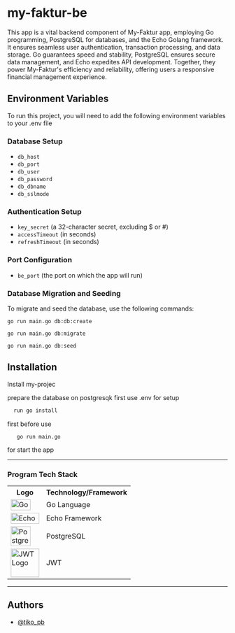 # my-faktur-be

This app is a vital backend component of My-Faktur app, employing Go programming, PostgreSQL for databases, and the Echo Golang framework. It ensures seamless user authentication, transaction processing, and data storage. Go guarantees speed and stability, PostgreSQL ensures secure data management, and Echo expedites API development. Together, they power My-Faktur's efficiency and reliability, offering users a responsive financial management experience.

## Environment Variables

To run this project, you will need to add the following environment variables to your .env file

### Database Setup

- `db_host`
- `db_port`
- `db_user`
- `db_password`
- `db_dbname`
- `db_sslmode`

### Authentication Setup

- `key_secret` (a 32-character secret, excluding $ or #)
- `accessTimeout` (in seconds)
- `refreshTimeout` (in seconds)

### Port Configuration

- `be_port` (the port on which the app will run)


### Database Migration and Seeding
To migrate and seed the database, use the following commands:

```
go run main.go db:db:create
```

```
go run main.go db:migrate
```

```
go run main.go db:seed
```


## Installation

Install my-projec

prepare the database on postgresqk first use .env for setup

```bash
  run go install
```

first before use

```
   go run main.go
```

for start the app

---

### Program Tech Stack

<table>
  <tr>
    <th>Logo</th>
    <th>Technology/Framework</th>
  </tr>
  <tr>
    <td><img src="https://cdn.worldvectorlogo.com/logos/golang-1.svg" alt="Golang Logo" width="45" height="25"></td>
    <td>Go Language</td>
  </tr>
  <tr>
    <td><img src="https://echo.labstack.com/img/logo-light.svg" alt="Echo Logo" width="65" height="25"></td>
    <td>Echo Framework</td>
  </tr>
  <tr>
    <td><img src="https://e7.pngegg.com/pngimages/173/36/png-clipart-postgresql-logo-computer-software-database-open-source-s-text-head.png" alt="PostgreSQL Logo" width="45" height="45"></td>
    <td>PostgreSQL</td>
  </tr>
  <tr>
    <td><img src="https://cdn.worldvectorlogo.com/logos/jwtio-json-web-token.svg" alt="JWT Logo" width="65" height="65"></td>
    <td>JWT</td>
  </tr>
</table>

---

## Authors

- [@tiko_pb](https://github.com/tikopb)
